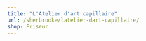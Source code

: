 ```yaml
---
title: "L'Atelier d'art capillaire"
url: /sherbrooke/latelier-dart-capillaire/
shop: Friseur
---
```

